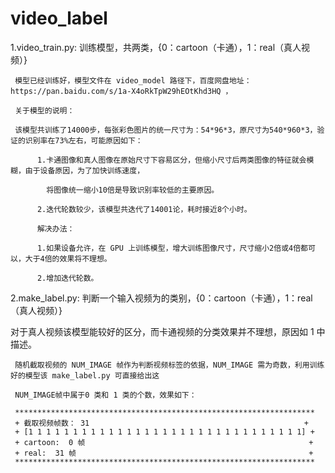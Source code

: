 # video_label
1.video_train.py: 训练模型，共两类，{0：cartoon（卡通），1：real（真人视频）}

     模型已经训练好，模型文件在 video_model 路径下，百度网盘地址：https://pan.baidu.com/s/1a-X4oRkTpW29hEOtKhd3HQ ，
     
     关于模型的说明：
     
     该模型共训练了14000步，每张彩色图片的统一尺寸为：54*96*3，原尺寸为540*960*3，验证的识别率在73%左右，可能原因如下：
     
          1.卡通图像和真人图像在原始尺寸下容易区分，但缩小尺寸后两类图像的特征就会模糊，由于设备原因，为了加快训练速度，
          
            将图像统一缩小10倍是导致识别率较低的主要原因。
           
          2.迭代轮数较少，该模型共迭代了14001论，耗时接近8个小时。
           
          解决办法：
           
          1.如果设备允许，在 GPU 上训练模型，增大训练图像尺寸，尺寸缩小2倍或4倍都可以，大于4倍的效果将不理想。
           
          2.增加迭代轮数。

2.make_label.py: 判断一个输入视频为的类别，{0：cartoon（卡通），1：real（真人视频）}

   对于真人视频该模型能较好的区分，而卡通视频的分类效果并不理想，原因如 1 中描述。

     随机截取视频的 NUM_IMAGE 帧作为判断视频标签的依据，NUM_IMAGE 需为奇数，利用训练好的模型该 make_label.py 可直接给出这
     
     NUM_IMAGE帧中属于0 类和 1 类的个数，效果如下：
     
     *******************************************************************
     + 截取视频帧数： 31                                                +
     + [1 1 1 1 1 1 1 1 1 1 1 1 1 1 1 1 1 1 1 1 1 1 1 1 1 1 1 1 1 1 1] +
     + cartoon:  0 帧                                                  +  
     + real:  31 帧                                                    +
     *******************************************************************
     
     
     



